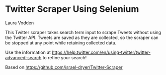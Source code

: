 # Twitter Scraper Using Selenium
Laura Vodden

This Twitter scraper takes search term input to scrape Tweets without using the Twitter API. Tweets are saved as they are collected, so the scraper can be stopped at any point while retaining collected data.

Use the information at https://help.twitter.com/en/using-twitter/twitter-advanced-search to refine your search!



Based on https://github.com/israel-dryer/Twitter-Scraper
